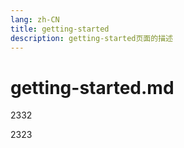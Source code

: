 ```yaml
---
lang: zh-CN
title: getting-started
description: getting-started页面的描述
---
```


# getting-started.md

2332

2323

